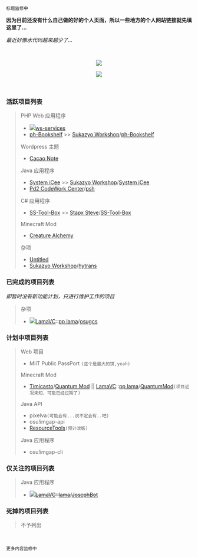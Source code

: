 	标题监修中
<!-- <p align="center"><font size="5">Sukazyo</font><br/>
<font size="2">on</font><br/>
<font size="5">Sukazyo Workshop</font></p> -->

**因为目前还没有什么自己做的好的个人页面，所以一些地方的个人网站链接就先填这里了...**

*最近好像水代码越来越少了...*

<br/>

<div align="center">
	
![](https://github-readme-stats.vercel.app/api?username=Eyre-S&show_icons=true&count_private=true)

![](https://github-readme-stats.vercel.app/api/top-langs/?username=Eyre-S&layout=compact&card_width=445)
	
</div>

<br/>

### 活跃项目列表

> PHP Web 应用程序
> - <img src="https://srv.sukazyo.cc/assets/icon/lock.svg?ver=2">[ws-services](https://github.com/Eyre-S/ws-services)
> - [ph-Bookshelf](https://github.com/Eyre-S/ph-Bookshelf) >> [Sukazyo Workshop](https://github.com/suk-ws)/[ph-Bookshelf](https://https://github.com/suk-ws/ph-Bookshelf)
> 
> Wordpress 主题
> - [Cacao Note](https://github.com/Eyre-S/Cacao-Note)
> 
> Java 应用程序
> - [System iCee](https://github.com/Eyre-S/System-iCee) >> [Sukazyo Workshop](https://github.com/suk-ws)/[System iCee](https://https://github.com/suk-ws/System-iCee)
> - [Pd2 CodeWork Center](https://github.com/pd2-works)/[psh](https://github.com/pd2-works/psh)
> 
> C# 应用程序
> - [SS-Tool-Box](https://github.com/Eyre-S/SS-Tool-Box) >> [Stapx Steve](https://github.com/Stapxs)/[SS-Tool-Box](https://github.com/Stapxs/SS-Tool-Box)
> 
> Minecraft Mod
> - [Creature Alchemy](https://github.com/Eyre-S/CreatureAlchemy)
> 
> 杂项
> - [Untitled](https://github.com/Eyre-S/Untitled)
> - [Sukazyo Workshop](https://github.com/suk-ws)/[hytrans](https://https://github.com/suk-ws/hytrans)

### 已完成的项目列表
*即暂时没有新功能计划，只进行维护工作的项目*

> 杂项
> - <img src="https://srv.sukazyo.cc/assets/icon/lock.svg?ver=2">[LamaVC](https://gitlab.lama3l9r.net/)::[pp lama](https://gitlab.lama3l9r.net/lama)/[osugcs](https://gitlab.lama3l9r.net/lama/osugcs)

### 计划中项目列表

> Web 项目
> - MiiT Public PassPort `(这个是最大的饼,yeah)`
> 
> Minecraft Mod
> - [Timicasto](https://github.com/Timicasto)/[Quantum Mod](https://github.com/Timicasto/Quantum-Mod) || [LamaVC](https://gitlab.lama3l9r.net/)::[pp lama](https://gitlab.lama3l9r.net/lama)/[QuantumMod](https://gitlab.lama3l9r.net/lama/quantum-mod)`(项目近况未知，可能已经过期了)`
> 
> Java API
> - pixelva`(可能会有...说不定会有..吧)`
> - osu!imgap-api
> - [ResourceTools](https://github.com/Eyre-S/ResourceTools)`(预计改版)`
> 
> Java 应用程序
> - osu!imgap-cli

### 仅关注的项目列表

> Java 应用程序
> - <img src="https://srv.sukazyo.cc/assets/icon/lock.svg?ver=2">~~[LamaVC](https://gitlab.lama3l9r.net/)::[lama](https://vc.lama3l9r.net/lama)/[JosephBot](https://vc.lama3l9r.net/lama/josephbot-homebase)~~

### 死掉的项目列表

> 不予列出

<br/>

	更多内容监修中
